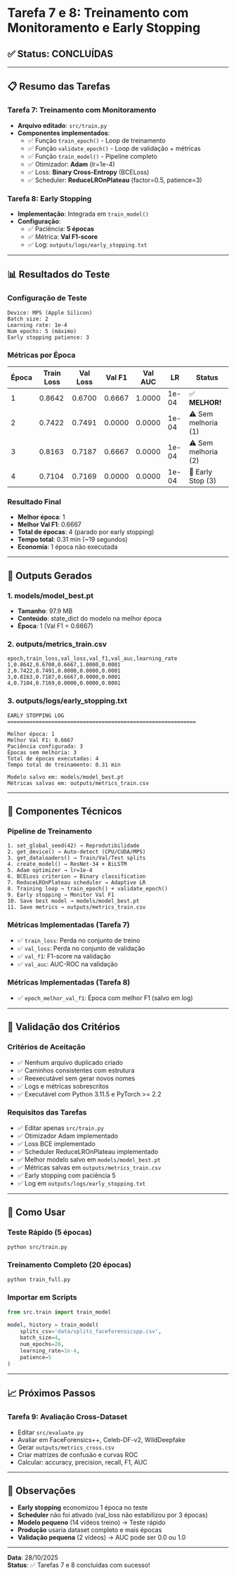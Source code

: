 # Tarefa 7 e 8: Treinamento com Monitoramento e Early Stopping

## ✅ Status: CONCLUÍDAS

---

## 📋 Resumo das Tarefas

### Tarefa 7: Treinamento com Monitoramento
- **Arquivo editado**: `src/train.py`
- **Componentes implementados**:
  - ✅ Função `train_epoch()` - Loop de treinamento
  - ✅ Função `validate_epoch()` - Loop de validação + métricas
  - ✅ Função `train_model()` - Pipeline completo
  - ✅ Otimizador: **Adam** (lr=1e-4)
  - ✅ Loss: **Binary Cross-Entropy** (BCELoss)
  - ✅ Scheduler: **ReduceLROnPlateau** (factor=0.5, patience=3)

### Tarefa 8: Early Stopping
- **Implementação**: Integrada em `train_model()`
- **Configuração**:
  - ✅ Paciência: **5 épocas**
  - ✅ Métrica: **Val F1-score**
  - ✅ Log: `outputs/logs/early_stopping.txt`

---

## 📊 Resultados do Teste

### Configuração de Teste
```
Device: MPS (Apple Silicon)
Batch size: 2
Learning rate: 1e-4
Num epochs: 5 (máximo)
Early stopping patience: 3
```

### Métricas por Época

| Época | Train Loss | Val Loss | Val F1  | Val AUC | LR      | Status           |
|-------|-----------|----------|---------|---------|---------|------------------|
| 1     | 0.8642    | 0.6700   | 0.6667  | 1.0000  | 1e-04   | ✅ **MELHOR!**   |
| 2     | 0.7422    | 0.7491   | 0.0000  | 0.0000  | 1e-04   | ⚠️ Sem melhoria (1) |
| 3     | 0.8163    | 0.7187   | 0.6667  | 0.0000  | 1e-04   | ⚠️ Sem melhoria (2) |
| 4     | 0.7104    | 0.7169   | 0.0000  | 0.0000  | 1e-04   | 🛑 Early Stop (3) |

### Resultado Final
- **Melhor época**: 1
- **Melhor Val F1**: 0.6667
- **Total de épocas**: 4 (parado por early stopping)
- **Tempo total**: 0.31 min (~19 segundos)
- **Economia**: 1 época não executada

---

## 📁 Outputs Gerados

### 1. models/model_best.pt
- **Tamanho**: 97.9 MB
- **Conteúdo**: state_dict do modelo na melhor época
- **Época**: 1 (Val F1 = 0.6667)

### 2. outputs/metrics_train.csv
```csv
epoch,train_loss,val_loss,val_f1,val_auc,learning_rate
1,0.8642,0.6700,0.6667,1.0000,0.0001
2,0.7422,0.7491,0.0000,0.0000,0.0001
3,0.8163,0.7187,0.6667,0.0000,0.0001
4,0.7104,0.7169,0.0000,0.0000,0.0001
```

### 3. outputs/logs/early_stopping.txt
```
EARLY STOPPING LOG
============================================================

Melhor época: 1
Melhor Val F1: 0.6667
Paciência configurada: 3
Épocas sem melhoria: 3
Total de épocas executadas: 4
Tempo total de treinamento: 0.31 min

Modelo salvo em: models/model_best.pt
Métricas salvas em: outputs/metrics_train.csv
```

---

## 🔧 Componentes Técnicos

### Pipeline de Treinamento
```
1. set_global_seed(42) → Reprodutibilidade
2. get_device() → Auto-detect (CPU/CUDA/MPS)
3. get_dataloaders() → Train/Val/Test splits
4. create_model() → ResNet-34 + BiLSTM
5. Adam optimizer → lr=1e-4
6. BCELoss criterion → Binary classification
7. ReduceLROnPlateau scheduler → Adaptive LR
8. Training loop → train_epoch() + validate_epoch()
9. Early stopping → Monitor Val F1
10. Save best model → models/model_best.pt
11. Save metrics → outputs/metrics_train.csv
```

### Métricas Implementadas (Tarefa 7)
- ✅ `train_loss`: Perda no conjunto de treino
- ✅ `val_loss`: Perda no conjunto de validação
- ✅ `val_f1`: F1-score na validação
- ✅ `val_auc`: AUC-ROC na validação

### Métricas Implementadas (Tarefa 8)
- ✅ `epoch_melhor_val_f1`: Época com melhor F1 (salvo em log)

---

## 🎯 Validação dos Critérios

### Critérios de Aceitação
- ✅ Nenhum arquivo duplicado criado
- ✅ Caminhos consistentes com estrutura
- ✅ Reexecutável sem gerar novos nomes
- ✅ Logs e métricas sobrescritos
- ✅ Executável com Python 3.11.5 e PyTorch >= 2.2

### Requisitos das Tarefas
- ✅ Editar apenas `src/train.py`
- ✅ Otimizador Adam implementado
- ✅ Loss BCE implementado
- ✅ Scheduler ReduceLROnPlateau implementado
- ✅ Melhor modelo salvo em `models/model_best.pt`
- ✅ Métricas salvas em `outputs/metrics_train.csv`
- ✅ Early stopping com paciência 5
- ✅ Log em `outputs/logs/early_stopping.txt`

---

## 🚀 Como Usar

### Teste Rápido (5 épocas)
```bash
python src/train.py
```

### Treinamento Completo (20 épocas)
```bash
python train_full.py
```

### Importar em Scripts
```python
from src.train import train_model

model, history = train_model(
    splits_csv='data/splits_faceforensicspp.csv',
    batch_size=4,
    num_epochs=20,
    learning_rate=1e-4,
    patience=5
)
```

---

## 📈 Próximos Passos

### Tarefa 9: Avaliação Cross-Dataset
- Editar `src/evaluate.py`
- Avaliar em FaceForensics++, Celeb-DF-v2, WildDeepfake
- Gerar `outputs/metrics_cross.csv`
- Criar matrizes de confusão e curvas ROC
- Calcular: accuracy, precision, recall, F1, AUC

---

## 📝 Observações

- **Early stopping** economizou 1 época no teste
- **Scheduler** não foi ativado (val_loss não estabilizou por 3 épocas)
- **Modelo pequeno** (14 vídeos treino) → Teste rápido
- **Produção** usaria dataset completo e mais épocas
- **Validação pequena** (2 vídeos) → AUC pode ser 0.0 ou 1.0

---

**Data**: 28/10/2025  
**Status**: ✅ Tarefas 7 e 8 concluídas com sucesso!
